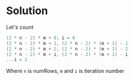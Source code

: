 # Solution
Let's count
```c++
(2 * n - 2) * m + 0; i = 0
(2 * n - 2) * m + 1, (2 * n - 2) * (m + 1) - 1
(2 * n - 2) * m + 2, (2 * n - 2) * (m + 1) - 2
(2 * n - 2) * m + i, (2 * n - 2) * (m + 1) - i
...i = 2
```
Where `n` is numRows, `m` and `i` is iteration number
